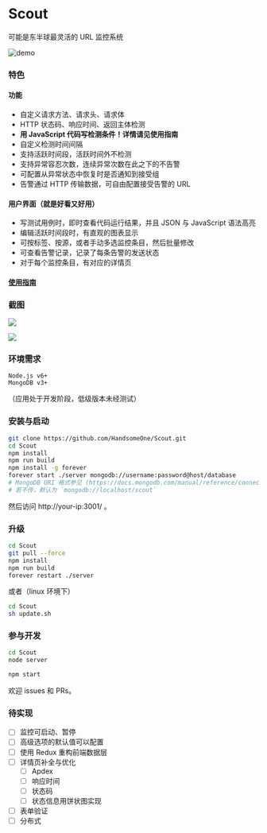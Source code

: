 # Scout
可能是东半球最灵活的 URL 监控系统

![demo](https://i.imgur.com/xblcsIS.png)

### 特色

#### 功能
- 自定义请求方法、请求头、请求体
- HTTP 状态码、响应时间、返回主体检测
- **用 JavaScript 代码写检测条件！详情请见使用指南**
- 自定义检测时间间隔
- 支持活跃时间段，活跃时间外不检测
- 支持异常容忍次数，连续异常次数在此之下的不告警
- 可配置从异常状态中恢复时是否通知到接受组
- 告警通过 HTTP 传输数据，可自由配置接受告警的 URL

#### 用户界面（就是好看又好用）

- 写测试用例时，即时查看代码运行结果，并且 JSON 与 JavaScript 语法高亮
- 编辑活跃时间段时，有直观的图表显示
- 可按标签、按源，或者手动多选监控条目，然后批量修改
- 可查看告警记录，记录了每条告警的发送状态
- 对于每个监控条目，有对应的详情页

#### [**使用指南**](https://github.com/HandsomeOne/Scout/wiki)

### 截图

![](https://i.imgur.com/W0U9uPQ.png)

![](https://i.imgur.com/hOmr2KQ.png)

### 环境需求
```
Node.js v6+
MongoDB v3+
```
（应用处于开发阶段，低级版本未经测试）

### 安装与启动
```sh
git clone https://github.com/HandsomeOne/Scout.git
cd Scout
npm install
npm run build
npm install -g forever
forever start ./server mongodb://username:password@host/database
# MongoDB URI 格式参见 (https://docs.mongodb.com/manual/reference/connection-string/)
# 若不传，默认为 `mongodb://localhost/scout`
```
然后访问 http://your-ip:3001/ 。

### 升级
```sh
cd Scout
git pull --force
npm install
npm run build
forever restart ./server
```
或者（linux 环境下）
```sh
cd Scout
sh update.sh
```

### 参与开发
```sh
cd Scout
node server
```
```sh
npm start
```
欢迎 issues 和 PRs。

### 待实现
- [ ] 监控可启动、暂停
- [ ] 高级选项的默认值可以配置
- [ ] 使用 Redux 重构前端数据层
- [ ] 详情页补全与优化
    - [ ] Apdex
    - [ ] 响应时间
    - [ ] 状态码
    - [ ] 状态信息用饼状图实现
- [ ] 表单验证
- [ ] 分布式
